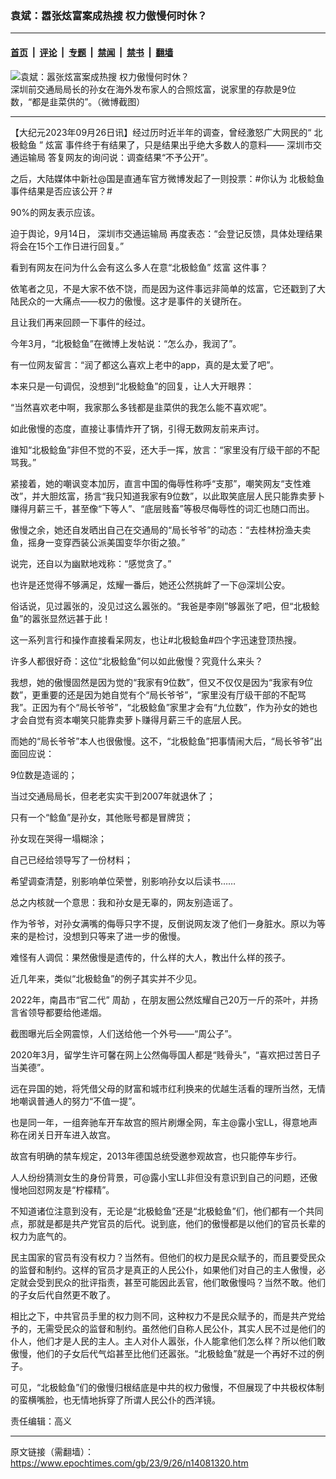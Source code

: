 ### 袁斌：嚣张炫富案成热搜 权力傲慢何时休？

---

#### [首页](../../../..?n14081320) &nbsp;|&nbsp; [评论](../../../../../epoch-comment?n14081320) &nbsp;|&nbsp; [专题](../../../../../epoch-special?n14081320) &nbsp;|&nbsp; [禁闻](../../../../../epoch-news?n14081320) &nbsp;|&nbsp; [禁书](../../../../../books?n14081320) &nbsp;|&nbsp; [翻墙](https://github.com/gfw-breaker/nogfw/blob/master/README.md?n14081320)


<div><img alt="袁斌：嚣张炫富案成热搜 权力傲慢何时休？" class="attachment-djy_600_400 size-djy_600_400 wp-post-image" src="https://i.epochtimes.com/assets/uploads/2023/09/id14081342-2023-09-25_234746-600x400.jpg"/>
<div class="caption">
 深圳前交通局局长的孙女在海外发布家人的合照炫富，说家里的存款是9位数，“都是韭菜供的”。（微博截图）
</div></div><hr/><div class="post_content" id="artbody" itemprop="articleBody">
 <!-- article content begin -->
 <p>
  【大纪元2023年09月26日讯】经过历时近半年的调查，曾经激怒广大网民的“
  <ok href="https://www.epochtimes.com/gb/tag/%E5%8C%97%E6%9E%81%E9%B2%B6%E9%B1%BC.html">
   北极鲶鱼
  </ok>
  ”
  <ok href="https://www.epochtimes.com/gb/tag/%E7%82%AB%E5%AF%8C.html">
   炫富
  </ok>
  事件终于有结果了，只是结果出乎绝大多数人的意料——
  <ok href="https://www.epochtimes.com/gb/tag/%E6%B7%B1%E5%9C%B3%E5%B8%82%E4%BA%A4%E9%80%9A%E8%BF%90%E8%BE%93%E5%B1%80.html">
   深圳市交通运输局
  </ok>
  答复网友的询问说：调查结果“不予公开”。
 </p>
 <p>
  之后，大陆媒体中新社@国是直通车官方微博发起了一则投票：#你认为
  <ok href="https://www.epochtimes.com/gb/tag/%E5%8C%97%E6%9E%81%E9%B2%B6%E9%B1%BC.html">
   北极鲶鱼
  </ok>
  事件结果是否应该公开？#
 </p>
 <p>
  90%的网友表示应该。
 </p>
 <p>
  迫于舆论，9月14日，
  <ok href="https://www.epochtimes.com/gb/tag/%E6%B7%B1%E5%9C%B3%E5%B8%82%E4%BA%A4%E9%80%9A%E8%BF%90%E8%BE%93%E5%B1%80.html">
   深圳市交通运输局
  </ok>
  再度表态：“会登记反馈，具体处理结果将会在15个工作日进行回复。”
 </p>
 <p>
  看到有网友在问为什么会有这么多人在意“北极鲶鱼”
  <ok href="https://www.epochtimes.com/gb/tag/%E7%82%AB%E5%AF%8C.html">
   炫富
  </ok>
  这件事？
 </p>
 <p>
  依笔者之见，不是大家不依不饶，而是因为这件事远非简单的炫富，它还戳到了大陆民众的一大痛点——权力的傲慢。这才是事件的关键所在。
 </p>
 <p>
  且让我们再来回顾一下事件的经过。
 </p>
 <p>
  今年3月，“北极鲶鱼”在微博上发帖说：“怎么办，我润了”。
 </p>
 <p>
  有一位网友留言：“润了都这么喜欢上老中的app，真的是太爱了吧”。
 </p>
 <p>
  本来只是一句调侃，没想到“北极鲶鱼”的回复，让人大开眼界：
 </p>
 <p>
  “当然喜欢老中啊，我家那么多钱都是韭菜供的我怎么能不喜欢呢”。
 </p>
 <p>
  如此傲慢的态度，直接让事情炸开了锅，引得无数网友前来声讨。
 </p>
 <p>
  谁知“北极鲶鱼”非但不觉的不妥，还大手一挥，放言：“家里没有厅级干部的不配骂我。”
 </p>
 <p>
  紧接着，她的嘲讽变本加厉，直言中国的侮辱性称呼“支那”，嘲笑网友“支性难改”，并大胆炫富，扬言“我只知道我家有9位数”，以此取笑底层人民只能靠卖萝卜赚得月薪三千，甚至像“下等人”、“底层贱畜”等极尽侮辱性的词汇也随口而出。
 </p>
 <p>
  傲慢之余，她还自发晒出自己在交通局的“局长爷爷”的动态：“去桂林扮渔夫卖鱼，摇身一变穿西装公派美国变华尔街之狼。”
 </p>
 <p>
  说完，还自以为幽默地戏称：“感觉贪了。”
 </p>
 <p>
  也许是还觉得不够满足，炫耀一番后，她还公然挑衅了一下@深圳公安。
 </p>
 <p>
  俗话说，见过嚣张的，没见过这么嚣张的。“我爸是李刚”够嚣张了吧，但“北极鲶鱼”的嚣张显然远甚于此！
 </p>
 <p>
  这一系列言行和操作直接看呆网友，也让#北极鲶鱼#四个字迅速登顶热搜。
 </p>
 <p>
  许多人都很好奇：这位“北极鲶鱼”何以如此傲慢？究竟什么来头？
 </p>
 <p>
  我想，她的傲慢固然是因为觉的“我家有9位数”，但又不仅仅是因为“我家有9位数”，更重要的还是因为她自觉有个“局长爷爷”，“家里没有厅级干部的不配骂我”。正因为有个“局长爷爷”，“北极鲶鱼”家里才会有“九位数”，作为孙女的她也才会自觉有资本嘲笑只能靠卖萝卜赚得月薪三千的底层人民。
 </p>
 <p>
  而她的“局长爷爷”本人也很傲慢。这不，“北极鲶鱼”把事情闹大后，“局长爷爷”出面回应说：
 </p>
 <p>
  9位数是造谣的；
 </p>
 <p>
  当过交通局局长，但老老实实干到2007年就退休了；
 </p>
 <p>
  只有一个“鲶鱼”是孙女，其他账号都是冒牌货；
 </p>
 <p>
  孙女现在哭得一塌糊涂；
 </p>
 <p>
  自己已经给领导写了一份材料；
 </p>
 <p>
  希望调查清楚，别影响单位荣誉，别影响孙女以后读书……
 </p>
 <p>
  总之内核就一个意思：我和孙女是无辜的，网友别造谣了。
 </p>
 <p>
  作为爷爷，对孙女满嘴的侮辱只字不提，反倒说网友泼了他们一身脏水。原以为等来的是检讨，没想到只等来了进一步的傲慢。
 </p>
 <p>
  难怪有人调侃：果然傲慢是遗传的，什么样的大人，教出什么样的孩子。
 </p>
 <p>
  近几年来，类似“北极鲶鱼”的例子其实并不少见。
 </p>
 <p>
  2022年，南昌市“官二代”
  <ok href="https://www.epochtimes.com/gb/tag/%E5%91%A8%E5%8A%BC.html">
   周劼
  </ok>
  ，在朋友圈公然炫耀自己20万一斤的茶叶，并扬言省领导都要给他递烟。
 </p>
 <p>
  截图曝光后全网震惊，人们送给他一个外号——“周公子”。
 </p>
 <p>
  2020年3月，留学生许可馨在网上公然侮辱国人都是“贱骨头”，“喜欢把过苦日子当美德”。
 </p>
 <p>
  远在异国的她，将凭借父母的财富和城市红利换来的优越生活看的理所当然，无情地嘲讽普通人的努力“不值一提”。
 </p>
 <p>
  也是同一年，一组奔驰车开车故宫的照片刷爆全网，车主@露小宝LL，得意地声称在闭关日开车进入故宫。
 </p>
 <p>
  故宫有明确的禁车规定，2013年德国总统受邀参观故宫，也只能停车步行。
 </p>
 <p>
  人人纷纷猜测女生的身份背景，可@露小宝LL非但没有意识到自己的问题，还傲慢地回怼网友是“柠檬精”。
 </p>
 <p>
  不知道诸位注意到没有，无论是“北极鲶鱼”还是“北极鲶鱼”们，他们都有一个共同点，那就是都是共产党官员的后代。说到底，他们的傲慢都是以他们的官员长辈的权力为底气的。
 </p>
 <p>
  民主国家的官员有没有权力？当然有。但他们的权力是民众赋予的，而且要受民众的监督和制约。这样的官员才是真正的人民公仆，如果他们对自己的主人傲慢，必定就会受到民众的批评指责，甚至可能因此丢官，他们敢傲慢吗？当然不敢。他们的子女后代自然更不敢了。
 </p>
 <p>
  相比之下，中共官员手里的权力则不同，这种权力不是民众赋予的，而是共产党给予的，无需受民众的监督和制约。虽然他们自称人民公仆，其实人民不过是他们的仆人，他们才是人民的主人。主人对仆人嚣张，仆人能拿他们怎么样？所以他们敢傲慢，他们的子女后代气焰甚至比他们还嚣张。“北极鲶鱼”就是一个再好不过的例子。
 </p>
 <p>
  可见，“北极鲶鱼”们的傲慢归根结底是中共的权力傲慢，不但展现了中共极权体制的蛮横嘴脸，也无情地拆穿了所谓人民公仆的西洋镜。
 </p>
 <p>
  责任编辑：高义
 </p>
 <!-- article content end -->
 <div id="below_article_ad">
 </div>
</div>


---

原文链接（需翻墙）：https://www.epochtimes.com/gb/23/9/26/n14081320.htm